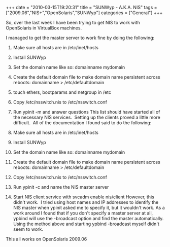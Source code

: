+++
date = "2010-03-15T19:20:31"
title = "SUNWyp - A.K.A. NIS"
tags = ["2009.06","NIS+","OpenSolaris","SUNWyp"]
categories = ["General"]
+++

So, over the last week I have been trying to get NIS to work with OpenSolaris in VirtualBox machines.

I managed to get the master server to work fine by doing the following:

1. Make sure all hosts are in /etc/inet/hosts
2. Install SUNWyp
3. Set the domain name like so: domainname mydomain
4. Create the default domain file to make domain name persistent across reboots: domainname &gt; /etc/defaultdomain
5. touch ethers, bootparams and netgroup in /etc
6. Copy /etc/nsswitch.nis to /etc/nsswitch.conf
7. Run ypinit -m and answer questions
This list should have started all of the necessary NIS services.  Setting up the clients proved a little more difficult.  All of the documentation I found said to do the following:

1. Make sure all hosts are in /etc/inet/hosts
2. Install SUNWyp
3. Set the domain name like so: domainname mydomain
4. Create the default domain file to make domain name persistent across reboots: domainname &gt; /etc/defaultdomain
5. Copy /etc/nsswitch.nis to /etc/nsswitch.conf
6. Run ypinit -c and name the NIS master server
7. Start NIS client service with svcadm enable nis/client
However, this didn't work.  I tried using host names and IP addresses to identify the NIS master when ypinit asked me to specify it, but it wouldn't work.
As a work around I found that if you don't specify a master server at all, ypbind will use the -broadcast option and find the master automatically.  Using the method above and starting ypbind -broadcast myself didn't seem to work.

This all works on OpenSolaris 2009.06
